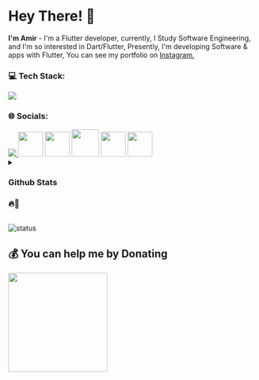 # Hey There! 👋
**I'm Amir** - I'm a Flutter developer, currently, I Study Software Engineering, and I'm so interested in Dart/Flutter, Presently, I'm developing Software & apps with Flutter, You can see my portfolio on <a href="https://instagram.com/@codewithflexz"> Instagram.</a>
### 💻 Tech Stack:
<a href="#">
    <img src="https://skillicons.dev/icons?i=dart,flutter,firebase,photoshop,xd,figma,vscode,androidstudio,git,github&theme=dark" />
  </a>
  
### 🌐 Socials:
<a href="https://instagram.com/codewithflexz">
    <img src="https://skillicons.dev/icons?i=instagram&theme=dark" />
  </a>
  <a href="https://tlgrm.in/Codewithflexz" target="_blank" rel="noreferrer"><img src="https://www.freepnglogos.com/uploads/telegram-logo-4.png" height="50"  /></a>
  <a href="https://www.buymeacoffee.com/AmirBayat" target="_blank" rel="noreferrer"><img src="https://cdn.dribbble.com/users/3349322/avatars/normal/ef2dbd3c4c50e2b4f7c916f1e763e5b6.jpg?1605768164" height="50"  /></a>
  <a href="https://www.youtube.com/c/ProgrammingWithFlexZ" target="_blank" rel="noreferrer"><img src="https://cdn.icon-icons.com/icons2/2592/PNG/512/youtube_logo_icon_154503.png" height=55  ></a>
  <a href="https://amirbayat.dev@gmail.com" target="_blank" rel="noreferrer"><img src="https://www.pngall.com/wp-content/uploads/12/Gmail-Logo-PNG-Cutout.png" height="50" /></a>
  <a href="https://zaap.bio/CodeWithFlexz" target="_blank" rel="noreferrer"><img src="https://s3-eu-west-1.amazonaws.com/tpd/logos/60e537346fa87d00016b77cc/0x0.png" height="50" /></a>
 
  
<details>
 <summary> <h3>Github Stats <h3>🔥🚀</summary>
    
![](https://github-readme-stats.vercel.app/api?username=amirbayat0&theme=tokyonight&hide_border=false&include_all_commits=true&count_private=true)<br/>
![](https://github-readme-streak-stats.herokuapp.com/?user=amirbayat0&theme=tokyonight&hide_border=false)<br/>
</details>

![status](https://camo.githubusercontent.com/ad8ea6fc9da53ab080110622c5b283bc938578fb067b05059d91aab2883fce4b/68747470733a2f2f6b6f6d617265762e636f6d2f67687076632f3f757365726e616d653d616d6972626179617430266c6162656c3d50726f66696c65253230766965777326636f6c6f723d383034326663267374796c653d706c6173746963) 

  ## 💰 You can help me by Donating
<a href="https://www.buymeacoffee.com/AmirBayat"><img src="https://cdn.buymeacoffee.com/buttons/v2/default-yellow.png" width="200" /></a>



 






  
 
